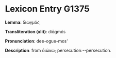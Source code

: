# Lexicon Entry G1375

**Lemma**: διωγμός

**Transliteration (xlit)**: diōgmós

**Pronunciation**: dee-ogue-mos'

**Description**:
from διώκω; persecution:--persecution.
